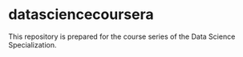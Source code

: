 datasciencecoursera
===================

This repository is prepared for the course series of the Data Science Specialization.
